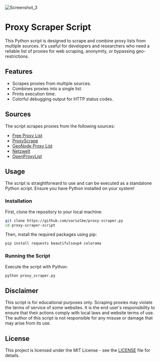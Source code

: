 ![Screenshot_3](https://github.com/varialbe/proxy-scraper/assets/142154418/a141ac2c-d573-4c7a-8d50-3c5d3ac2b61b)
# Proxy Scraper Script

This Python script is designed to scrape and combine proxy lists from multiple sources. It's useful for developers and researchers who need a reliable list of proxies for web scraping, anonymity, or bypassing geo-restrictions.

## Features

- Scrapes proxies from multiple sources.
- Combines proxies into a single list.
- Prints execution time.
- Colorful debugging output for HTTP status codes.

## Sources

The script scrapes proxies from the following sources:
- [Free Proxy List](https://free-proxy-list.net/)
- [ProxyScrape](https://api.proxyscrape.com/v3/free-proxy-list/get?request=getproxies&proxy_format=ipport&format=text)
- [GeoNode Proxy List](https://proxylist.geonode.com/api/proxy-list)
- [Netzwelt](https://www.netzwelt.de/proxy/index.html)
- [OpenProxyList](https://api.openproxylist.xyz/http.txt)

## Usage

The script is straightforward to use and can be executed as a standalone Python script. Ensure you have Python installed on your system!

### Installation

First, clone the repository to your local machine:
```bash
git clone https://github.com/varialbe/proxy-scraper.py
cd proxy-scraper-script
```

Then, install the required packages using pip:

```bash
pip install requests beautifulsoup4 colorama
```

### Running the Script

Execute the script with Python:

```bash
python proxy_scraper.py
```

## Disclaimer

This script is for educational purposes only. Scraping proxies may violate the terms of service of some websites. It is the end user's responsibility to ensure that their actions comply with local laws and website terms of use. The author of this script is not responsible for any misuse or damage that may arise from its use.

## License

This project is licensed under the MIT License - see the [LICENSE](LICENSE) file for details.
